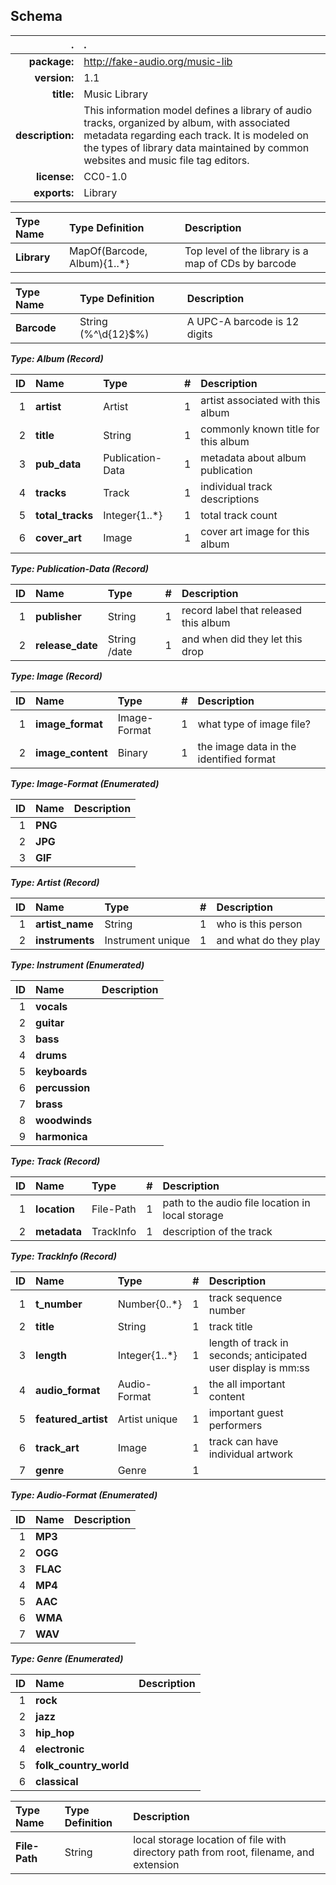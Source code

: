 ## Schema
|                . | .                                                                                                                                                                                                                                 |
|-----------------:|:----------------------------------------------------------------------------------------------------------------------------------------------------------------------------------------------------------------------------------|
|     **package:** | http://fake-audio.org/music-lib                                                                                                                                                                                                   |
|     **version:** | 1.1                                                                                                                                                                                                                               |
|       **title:** | Music Library                                                                                                                                                                                                                     |
| **description:** | This information model defines a library of audio tracks, organized by album, with associated metadata regarding each track. It is modeled on the types of library data maintained by common websites and music file tag editors. |
|     **license:** | CC0-1.0                                                                                                                                                                                                                           |
|     **exports:** | Library                                                                                                                                                                                                                           |


| Type Name   | Type Definition             | Description                                         |
|:------------|:----------------------------|:----------------------------------------------------|
| **Library** | MapOf(Barcode, Album){1..*} | Top level of the library is a map of CDs by barcode |


| Type Name   | Type Definition     | Description                  |
|:------------|:--------------------|:-----------------------------|
| **Barcode** | String (%^\d{12}$%) | A UPC-A barcode is 12 digits |

**_Type: Album (Record)_**

| ID | Name             | Type             | # | Description                         |
|---:|:-----------------|:-----------------|--:|:------------------------------------|
|  1 | **artist**       | Artist           | 1 | artist associated with this album   |
|  2 | **title**        | String           | 1 | commonly known title for this album |
|  3 | **pub_data**     | Publication-Data | 1 | metadata about album publication    |
|  4 | **tracks**       | Track            | 1 | individual track descriptions       |
|  5 | **total_tracks** | Integer{1..*}    | 1 | total track count                   |
|  6 | **cover_art**    | Image            | 1 | cover art image for this album      |

**_Type: Publication-Data (Record)_**

| ID | Name             | Type         | # | Description                           |
|---:|:-----------------|:-------------|--:|:--------------------------------------|
|  1 | **publisher**    | String       | 1 | record label that released this album |
|  2 | **release_date** | String /date | 1 | and when did they let this drop       |

**_Type: Image (Record)_**

| ID | Name              | Type         | # | Description                             |
|---:|:------------------|:-------------|--:|:----------------------------------------|
|  1 | **image_format**  | Image-Format | 1 | what type of image file?                |
|  2 | **image_content** | Binary       | 1 | the image data in the identified format |

**_Type: Image-Format (Enumerated)_**

| ID | Name    | Description |
|---:|:--------|:------------|
|  1 | **PNG** |             |
|  2 | **JPG** |             |
|  3 | **GIF** |             |

**_Type: Artist (Record)_**

| ID | Name            | Type              | # | Description           |
|---:|:----------------|:------------------|--:|:----------------------|
|  1 | **artist_name** | String            | 1 | who is this person    |
|  2 | **instruments** | Instrument unique | 1 | and what do they play |

**_Type: Instrument (Enumerated)_**

| ID | Name           | Description |
|---:|:---------------|:------------|
|  1 | **vocals**     |             |
|  2 | **guitar**     |             |
|  3 | **bass**       |             |
|  4 | **drums**      |             |
|  5 | **keyboards**  |             |
|  6 | **percussion** |             |
|  7 | **brass**      |             |
|  8 | **woodwinds**  |             |
|  9 | **harmonica**  |             |

**_Type: Track (Record)_**

| ID | Name         | Type      | # | Description                                      |
|---:|:-------------|:----------|--:|:-------------------------------------------------|
|  1 | **location** | File-Path | 1 | path to the audio file location in local storage |
|  2 | **metadata** | TrackInfo | 1 | description of the track                         |

**_Type: TrackInfo (Record)_**

| ID | Name                | Type          | # | Description                                                   |
|---:|:--------------------|:--------------|--:|:--------------------------------------------------------------|
|  1 | **t_number**        | Number{0..*}  | 1 | track sequence number                                         |
|  2 | **title**           | String        | 1 | track title                                                   |
|  3 | **length**          | Integer{1..*} | 1 | length of track in seconds; anticipated user display is mm:ss |
|  4 | **audio_format**    | Audio-Format  | 1 | the all important content                                     |
|  5 | **featured_artist** | Artist unique | 1 | important guest performers                                    |
|  6 | **track_art**       | Image         | 1 | track can have individual artwork                             |
|  7 | **genre**           | Genre         | 1 |                                                               |

**_Type: Audio-Format (Enumerated)_**

| ID | Name     | Description |
|---:|:---------|:------------|
|  1 | **MP3**  |             |
|  2 | **OGG**  |             |
|  3 | **FLAC** |             |
|  4 | **MP4**  |             |
|  5 | **AAC**  |             |
|  6 | **WMA**  |             |
|  7 | **WAV**  |             |

**_Type: Genre (Enumerated)_**

| ID | Name                   | Description |
|---:|:-----------------------|:------------|
|  1 | **rock**               |             |
|  2 | **jazz**               |             |
|  3 | **hip_hop**            |             |
|  4 | **electronic**         |             |
|  5 | **folk_country_world** |             |
|  6 | **classical**          |             |


| Type Name     | Type Definition | Description                                                                           |
|:--------------|:----------------|:--------------------------------------------------------------------------------------|
| **File-Path** | String          | local storage location of file with directory path from root, filename, and extension |
